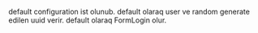 default configuration ist olunub. 
default olaraq user ve random generate edilen uuid verir.
default olaraq FormLogin olur.